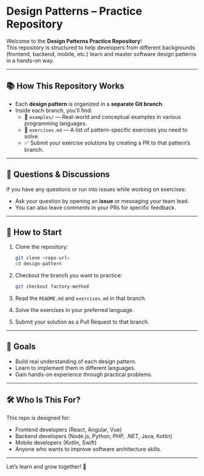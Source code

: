 
# Design Patterns – Practice Repository

Welcome to the **Design Patterns Practice Repository**!  
This repository is structured to help developers from different backgrounds (frontend, backend, mobile, etc.) learn and master software design patterns in a hands-on way.

---

## 📚 How This Repository Works

- Each **design pattern** is organized in a **separate Git branch**.
- Inside each branch, you’ll find:
  - 📂 `examples/` — Real-world and conceptual examples in various programming languages.
  - 📄 `exercises.md` — A list of pattern-specific exercises you need to solve.
  - ✅ Submit your exercise solutions by creating a PR to that pattern’s branch.

---

## 💬 Questions & Discussions

If you have any questions or run into issues while working on exercises:
- Ask your question by opening an **issue** or messaging your team lead.
- You can also leave comments in your PRs for specific feedback.

---

## 🧪 How to Start

1. Clone the repository:
   ```bash
   git clone <repo-url>
   cd design-pattern
   ```

2. Checkout the branch you want to practice:
   ```bash
   git checkout factory-method
   ```

3. Read the `README.md` and `exercises.md` in that branch.
4. Solve the exercises in your preferred language.
5. Submit your solution as a Pull Request to that branch.

---

## 🧠 Goals

- Build real understanding of each design pattern.
- Learn to implement them in different languages.
- Gain hands-on experience through practical problems.

---

## 🛠 Who Is This For?

This repo is designed for:
- Frontend developers (React, Angular, Vue)
- Backend developers (Node.js, Python, PHP, .NET, Java, Kotlin)
- Mobile developers (Kotlin, Swift)
- Anyone who wants to improve software architecture skills.

---

Let’s learn and grow together! 🚀
